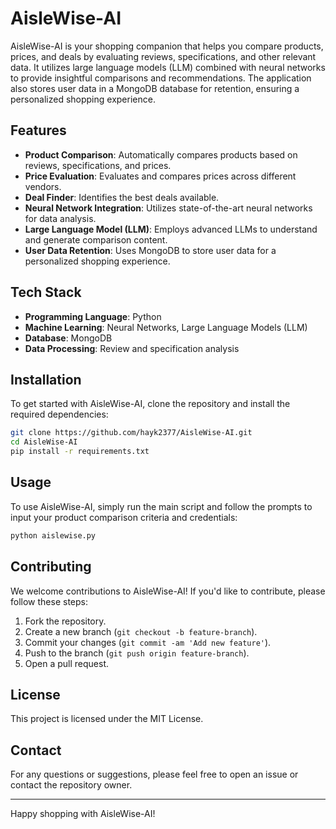 # AisleWise-AI

AisleWise-AI is your shopping companion that helps you compare products, prices, and deals by evaluating reviews, specifications, and other relevant data. It utilizes large language models (LLM) combined with neural networks to provide insightful comparisons and recommendations. The application also stores user data in a MongoDB database for retention, ensuring a personalized shopping experience.

## Features

- **Product Comparison**: Automatically compares products based on reviews, specifications, and prices.
- **Price Evaluation**: Evaluates and compares prices across different vendors.
- **Deal Finder**: Identifies the best deals available.
- **Neural Network Integration**: Utilizes state-of-the-art neural networks for data analysis.
- **Large Language Model (LLM)**: Employs advanced LLMs to understand and generate comparison content.
- **User Data Retention**: Uses MongoDB to store user data for a personalized shopping experience.

## Tech Stack

- **Programming Language**: Python
- **Machine Learning**: Neural Networks, Large Language Models (LLM)
- **Database**: MongoDB
- **Data Processing**: Review and specification analysis

## Installation

To get started with AisleWise-AI, clone the repository and install the required dependencies:
```bash
git clone https://github.com/hayk2377/AisleWise-AI.git
cd AisleWise-AI
pip install -r requirements.txt
```

## Usage

To use AisleWise-AI, simply run the main script and follow the prompts to input your product comparison criteria and credentials:

```bash
python aislewise.py
```
## Contributing

We welcome contributions to AisleWise-AI! If you'd like to contribute, please follow these steps:

1. Fork the repository.
2. Create a new branch (`git checkout -b feature-branch`).
3. Commit your changes (`git commit -am 'Add new feature'`).
4. Push to the branch (`git push origin feature-branch`).
5. Open a pull request.

## License

This project is licensed under the MIT License.

## Contact

For any questions or suggestions, please feel free to open an issue or contact the repository owner.

---

Happy shopping with AisleWise-AI!
